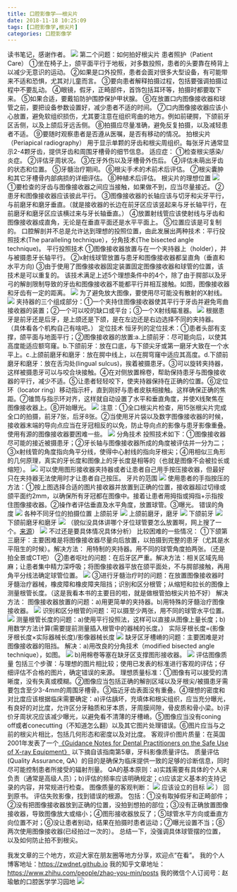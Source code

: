 ```yaml
---
title: 口腔影像学——根尖片
date: 2018-11-18 10:25:09
tags: [口腔影像学,根尖片]
categories: 口腔影像学
---
```

读书笔记，感谢作者。
![](https://zymblog-1258069789.cos.ap-chengdu.myqcloud.com/blog0019-kqyxx-gjp/01.jpg)
第二个问题：如何拍好根尖片
患者照护（Patient Care）
①坐在椅子上，颌平面平行于地板，对多数投照，患者的头要靠在椅背上以减少无意识的运动。
②如果是口外投照，患者会面对很多大型设备，有可能带来不适和恐惧，尤其对儿童而言。
③要向患者解释拍摄过程，包括要强调拍摄过程中不要乱动。
④眼镜，假牙，正畸部件，首饰包括耳环等，拍摄时都要取下来。
⑤如果合适，要戴铅防护围脖保护甲状腺。
⑥在放置口内图像接收器和球管之前，要把设备参数设置好，减少患者不适的时间。
⑦口内图像接收器应该小心放置，避免软组织损伤，尤其要注意在组织弯曲的地方。例如前硬腭，下颌前牙区舌侧，以及上颌后牙远舌侧。
⑧拍摄应尽量准确，避免反复拍摄，以及减轻患者不适。
⑨要随时观察患者是否遵从医嘱，是否有移动的情况。
拍根尖片（Periapical radiography）
用于显示单颗的牙齿和根尖周组织。每张牙片通常显示2-4颗牙齿，提供牙齿和周围牙槽骨的细节信息。
适应症：
①检查根尖感染/炎症。
②评估牙周状况。
③在牙外伤以及牙槽骨外伤后。
④评估未萌出牙齿的状态和位置。
⑤牙髓治疗期间。
⑥根尖手术的术前术后评估。
⑦根尖囊肿和其它牙槽骨内部病损的详细评估。
⑧种植术后评估。
根尖片的理想位置
![](https://zymblog-1258069789.cos.ap-chengdu.myqcloud.com/blog0019-kqyxx-gjp/02.jpg)
①要检查的牙齿与图像接收器之间应当接触，如果做不到，应当尽量接近。
②患牙和图像接收器应该彼此平行。
③图像接收器的长轴应该与切牙和尖牙平行，与前磨牙和磨牙垂直。（就是接收器的长边在前牙区应该竖起来与牙长轴平行，在前磨牙和磨牙区应该横过来与牙长轴垂直。）
④放置射线管应该使射线与牙齿和图像接收器成直角，无论是在垂直平面还是水平平面上。
⑤位置应该是可复制的。
口腔解剖并不总是允许达到理想的投照位置，由此发展出两种技术：平行投照技术(The paralleling technique），分角技术(The bisected angle technique)。
平行投照技术
①图像接收器放置与在一个夹持器上（holder），并与被摄患牙长轴平行。
②x射线球管放置与患牙和图像接收器都呈直角（垂直和水平方向)
③由于使用了图像接收器固定装置固定图像接收器和球管的位置，该技术是可以重复的。
该技术满足上述5个理想条件中的4个，除了由于腭部以及牙弓的解剖限制导致的牙齿和图像接收器不能都平行并相互接触。如图，图像接收器和牙齿有一定的距离。
![](https://zymblog-1258069789.cos.ap-chengdu.myqcloud.com/blog0019-kqyxx-gjp/03.jpg)
为了避免放大图像，要使用尽可能没有散射的X射线。
![](https://zymblog-1258069789.cos.ap-chengdu.myqcloud.com/blog0019-kqyxx-gjp/04.jpg)
夹持器的三个组成部分：①一个夹持住图像接收器使其平行于牙齿并避免弯曲接收器的装置；②一个可以咬的缺口或平台；③一个X射线瞄准器。
![](https://zymblog-1258069789.cos.ap-chengdu.myqcloud.com/blog0019-kqyxx-gjp/05.jpg)
根据患牙是前牙还是后牙，是上颌还是下颌，是在左边还是右边选择不同的夹持器。
（具体看各个机构自己有啥吧。）
定位技术
恒牙列的定位技术：①患者头部有支撑，颌平面与地面平行；②图像接收器的放置:a.上颌前牙：尽可能向后，以使其高度能适应额穹窿。b.下颌前牙：放在口底，与下颌尖牙或第一磨牙大致在一个水平上。c.上颌前磨牙和磨牙：放在腭中线上，以在腭穹窿中适应其高度。d.下颌前磨牙和磨牙：放在舌沟处(lingual sulcus)，挨着被摄患牙。③可以旋转夹持器，这样被摄患牙可以与咬合块接触。④在对侧放置棉卷，帮助保持患牙与图像接收器的平行，减少不适。⑤让患者轻轻咬下，使夹持器保持在正确的位置。⑥定位环（locator ring）移动指示杆，直到刚好与患者皮肤相接触。这样确保正确的焦距。⑦锥筒与指示环对齐，这样就自动设置了水平和垂直角度，并使X线聚焦在图像接收器上。⑧开始曝光。
![](https://zymblog-1258069789.cos.ap-chengdu.myqcloud.com/blog0019-kqyxx-gjp/06.jpg)
注意：①全口根尖片检查，用15张根尖片完成全口的拍摄，前牙7张，后牙8张。②当使用牙片袋以及数字图像接收器的时候，接收器末端的导向点应当在牙冠相反的以免，防止导向点的影像与患牙影像重叠。
使用有源的图像接收器要困难一些。
![](https://zymblog-1258069789.cos.ap-chengdu.myqcloud.com/blog0019-kqyxx-gjp/07.jpg)
分角技术
投照技术如下：①图像接收器尽可能的接近被摄患牙；②牙长轴与图像接收器所成的角度被评估并一分为二；③x射线管的角度指向角平分线，使得中心射线的指向牙根尖；④用相似三角形的几何原理，真实的牙长度和图像上的牙长度是相等的（也就是图像不会被拉长或缩短）。
![](https://zymblog-1258069789.cos.ap-chengdu.myqcloud.com/blog0019-kqyxx-gjp/08.jpg)
可以使用图形接收器夹持器或者让患者自己用手按压接收器，但最好只在夹持器无法使用时才让患者自己按压。
牙片的范围
![](https://zymblog-1258069789.cos.ap-chengdu.myqcloud.com/blog0019-kqyxx-gjp/09.jpg)
使用患者的手指按压的方法：①按上图选择合适的图片接收器并放置到正确的位置，接收器超过切缘或颌平面约2mm，以确保所有牙冠都在图像中。接着让患者用拇指或拇指+示指按住图像接收器。②操作者评估垂直及水平角度，放置球管。③曝光。
错误的角度
![](https://zymblog-1258069789.cos.ap-chengdu.myqcloud.com/blog0019-kqyxx-gjp/10.jpg)
各种不同牙位的拍摄位置
上颌前牙
![](https://zymblog-1258069789.cos.ap-chengdu.myqcloud.com/blog0019-kqyxx-gjp/11.jpg)
上颌前磨牙，磨牙
![](https://zymblog-1258069789.cos.ap-chengdu.myqcloud.com/blog0019-kqyxx-gjp/12.jpg)
下颌前牙
![](https://zymblog-1258069789.cos.ap-chengdu.myqcloud.com/blog0019-kqyxx-gjp/13.jpg)
下颌前磨牙和磨牙
![](https://zymblog-1258069789.cos.ap-chengdu.myqcloud.com/blog0019-kqyxx-gjp/14.jpg)
（貌似没具体讲哪个牙位球管要怎么放置啊，网上搜了一个。[来源](http://blog.sina.com.cn/s/blog_9a214ee90101bmfz.html)）
![](https://zymblog-1258069789.cos.ap-chengdu.myqcloud.com/blog0019-kqyxx-gjp/15.jpg)
不过还是要具体情况具体分析）
比较困难的一些情况：
①下颌第三磨牙：主要困难是将图像接收器尽量向后放置，以拍摄到完整的患牙（尤其是水平阻生的时候）。解决方法： 用特制的夹持器。用不同的球管角度拍两张。（还是拍全景或CT吧）
②患者呕吐的问题：在后牙区严重。解决方法：相关区域先局麻；让患者集中精力深呼吸；将图像接收器平放在颌平面处，不与腭部接触，再用角平分线法确定球管位置。
![](https://zymblog-1258069789.cos.ap-chengdu.myqcloud.com/blog0019-kqyxx-gjp/16.jpg)
③进行牙髓治疗时的问题：在放置图像接收器时牙髓治疗器械，橡皮障和橡皮障夹阻挡；识别和区分根管；从缩短和拉长的图像上测量根管长度。（这是我看本书的主要目的啦，就是做根管拍根尖片拍不好）
解决方法：
图像接收器放置的问题：a)用更简单的夹持器。b)用特殊的牙髓治疗图像接收器。
![](https://zymblog-1258069789.cos.ap-chengdu.myqcloud.com/blog0019-kqyxx-gjp/17.jpg)
识别和区分根管的问题：可以摄至少两张，用不同的球管水平位置。
![](https://zymblog-1258069789.cos.ap-chengdu.myqcloud.com/blog0019-kqyxx-gjp/18.jpg)
测量根管长度的问题：a)使用平行投照法，这样可以直接从图像上量长度；b)用数学方法计算(需要提前测量插入根管中的器械的长度。）
实际牙根长度=(影像牙根长度×实际器械长度)/影像器械长度
![](https://zymblog-1258069789.cos.ap-chengdu.myqcloud.com/blog0019-kqyxx-gjp/19.jpg)
缺牙区牙槽嵴的问题：主要困难是对图像接收器的阻挡。
解决：a)用改良的分角技术（modified bisected angle technique），如图。
![](https://zymblog-1258069789.cos.ap-chengdu.myqcloud.com/blog0019-kqyxx-gjp/20.jpg)
b)用棉卷等塞在缺牙区支撑图形接收器。
![](https://zymblog-1258069789.cos.ap-chengdu.myqcloud.com/blog0019-kqyxx-gjp/21.jpg)
评估图像质量
包括三个步骤：与理想的图片相比较；使用已发表的标准进行客观的评估；仔细评估不合格的图片，确定错误的来源。
理想质量标准：①图像有可以接受的清晰度，没有失真或模糊。②图像应当包括正确的解剖区域以及牙根尖/被摄患牙需要包含至少3-4mm的周围牙槽骨。③临近牙齿表面没有重叠。④理想的密度和对比度应该根据临床需要确定：a)评估龋坏，充填体和根尖组织，应当充分曝光，有良好的对比度，允许区分牙釉质和牙本质，牙周膜间隙，骨皮质和骨小梁。b)评价牙周状况应该减少曝光，以避免看不清薄的牙槽嵴。⑤图像应当没有coning off或者conecutting（不知道怎么翻）以及其它图片处理错误。⑥图片应当与之前的根尖片相比，包括几何形态和密度以及对比度。
客观评价图片质量：在英国2001年发表了一个[《Guidance Notes for Dental Practitioners on the Safe Use of X-ray Equipment》](https://www.gov.uk/government/uploads/system/uploads/attachment_data/file/337178/misc_pub_DentalGuidanceNotes.pdf)
以下摘自该指南第5章，牙科影像质量评估。
质量评估(Quality Assurance, QA）的目的是确保为临床提供一致的足够的诊断信息，同时尽可能控制患者所接受的辐射剂量。
QA的基本原则：a)实践需要有具体的个人来负责（通常是高级人员）；b)评估的频率应该明确规定；c)应该定义基本的支持记录的内容，并常规进行检查。
图像质量的客观判断：
![](https://zymblog-1258069789.cos.ap-chengdu.myqcloud.com/blog0019-kqyxx-gjp/22.jpg)
应该设立的目标
![](https://zymblog-1258069789.cos.ap-chengdu.myqcloud.com/blog0019-kqyxx-gjp/23.jpg)
）
回到原书。
评估失败影像，找到错误的根源。
包括：①没有取掉假牙和正畸部件；②没有把图像接收器放到正确的位置，没拍到想拍的部位；③没有正确放置图像接收器，导致图像放大或缩小；④图形接收器放反了；⑤球管水平方向或垂直方向位置不对；⑥没让患者别动，结果在拍摄时患者运动；⑦曝光设置不当；⑧两次使用图像接收器(已经拍过一次的）。
总结一下，没强调具体球管摆的位置，以及如何防止拍不到根尖。

我发文章的三个地方，欢迎大家在朋友圈等地方分享，欢迎点“在看”。
我的个人博客地址：https://zwdnet.github.io
我的知乎文章地址： https://www.zhihu.com/people/zhao-you-min/posts
我的微信个人订阅号：赵瑜敏的口腔医学学习园地
![](https://zymblog-1258069789.cos.ap-chengdu.myqcloud.com/other/wx.jpg)